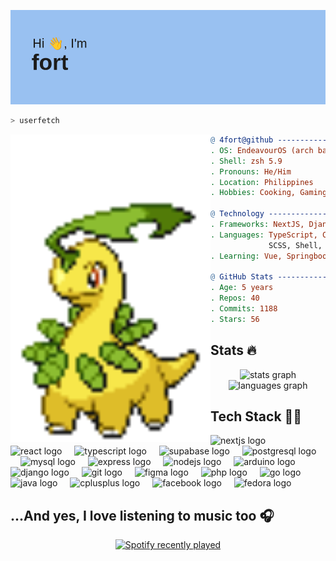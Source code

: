 ![Header](./header.png)

```zsh
> userfetch
```

<img align="left" src="https://raw.githubusercontent.com/PokeAPI/sprites/master/sprites/pokemon/versions/generation-v/black-white/animated/153.gif" alt="pokemon sprites :P" width="320" />

```makefile
@ 4fort@github ---------------------------------------------
. OS: EndeavourOS (arch based btw)
. Shell: zsh 5.9
. Pronouns: He/Him
. Location: Philippines
. Hobbies: Cooking, Gaming

@ Technology ----------------------------------------------
. Frameworks: NextJS, Django
. Languages: TypeScript, CSS, PHP, JavaScript, 
             SCSS, Shell, HTML, Java, Blade, C++
. Learning: Vue, Springboot, ThreeJS, Shaders

@ GitHub Stats --------------------------------------------
. Age: 5 years
. Repos: 40
. Commits: 1188
. Stars: 56
```

###

<h2>Stats 🔥</h3>

<div align="center">
  <img src="https://github-readme-stats.vercel.app/api?username=4fort&hide_title=false&hide_rank=false&show_icons=true&include_all_commits=true&count_private=true&disable_animations=false&theme=github_dark&locale=en&hide_border=true" height="150" alt="stats graph"  />
  <img src="https://github-readme-stats.vercel.app/api/top-langs?username=4fort&locale=en&hide_title=false&layout=compact&card_width=320&langs_count=5&theme=github_dark&hide_border=true" height="150" alt="languages graph"  />
</div>

###

<h2>Tech Stack 👨‍💻</h2>

<div align="left">
  <img src="https://skillicons.dev/icons?i=nextjs" height="30" alt="nextjs logo"  />
  <img width="12" />
  <img src="https://skillicons.dev/icons?i=react" height="30" alt="react logo"  />
  <img width="12" />
  <img src="https://skillicons.dev/icons?i=ts" height="30" alt="typescript logo"  />
  <img width="12" />
  <img src="https://skillicons.dev/icons?i=supabase" height="30" alt="supabase logo"  />
  <img width="12" />
  <img src="https://skillicons.dev/icons?i=postgres" height="30" alt="postgresql logo"  />
  <img width="12" />
  <img src="https://skillicons.dev/icons?i=mysql" height="30" alt="mysql logo"  />
  <img width="12" />
  <img src="https://skillicons.dev/icons?i=express" height="30" alt="express logo"  />
  <img width="12" />
  <img src="https://skillicons.dev/icons?i=nodejs" height="30" alt="nodejs logo"  />
  <img width="12" />
  <img src="https://skillicons.dev/icons?i=arduino" height="30" alt="arduino logo"  />
  <img width="12" />
  <img src="https://skillicons.dev/icons?i=django" height="30" alt="django logo"  />
  <img width="12" />
  <img src="https://skillicons.dev/icons?i=git" height="30" alt="git logo"  />
  <img width="12" />
  <img src="https://skillicons.dev/icons?i=figma" height="30" alt="figma logo"  />
  <img width="12" />
  <img src="https://skillicons.dev/icons?i=php" height="30" alt="php logo"  />
  <img width="12" />
  <img src="https://skillicons.dev/icons?i=go" height="30" alt="go logo"  />
  <img width="12" />
  <img src="https://skillicons.dev/icons?i=java" height="30" alt="java logo"  />
  <img width="12" />
  <img src="https://skillicons.dev/icons?i=cpp" height="30" alt="cplusplus logo"  />
  <img width="12" />
  <img src="https://cdn.jsdelivr.net/gh/devicons/devicon/icons/facebook/facebook-original.svg" height="30" alt="facebook logo"  />
  <img width="12" />
  <img src="https://cdn.jsdelivr.net/gh/devicons/devicon/icons/fedora/fedora-original.svg" height="30" alt="fedora logo"  />
</div>

###

<h2>...And yes, I love listening to music too 🎧</h2>

<div align="center">
  <a href="https://open.spotify.com/user/225vnemkl3rnfbf2ezg4jflpy">
    <img src="https://spotify-recently-played-readme.vercel.app/api?user=225vnemkl3rnfbf2ezg4jflpy&count=5" alt="Spotify recently played"  />
  </a>
</div>

###
